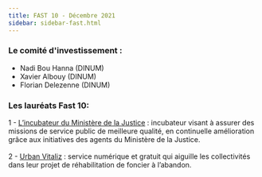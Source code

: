 ```yaml
---
title: FAST 10 - Décembre 2021
sidebar: sidebar-fast.html
---
```


### **Le comité d'investissement :** ###
- Nadi Bou Hanna (DINUM)
- Xavier Albouy (DINUM)
- Florian Delezenne (DINUM)

### **Les lauréats Fast 10:** ###
1 - [L’incubateur du Ministère de la Justice](https://beta.gouv.fr/incubateurs/#/incubators/justice) : incubateur visant à assurer des missions de service public de meilleure qualité, en continuelle amélioration grâce aux initiatives des agents du Ministère de la Justice. <br/><br/>
2 - [Urban Vitaliz](https://urbanvitaliz.fr/) : service numérique et gratuit qui aiguille les collectivités dans leur projet de réhabilitation de foncier à l’abandon. <br/><br/>
